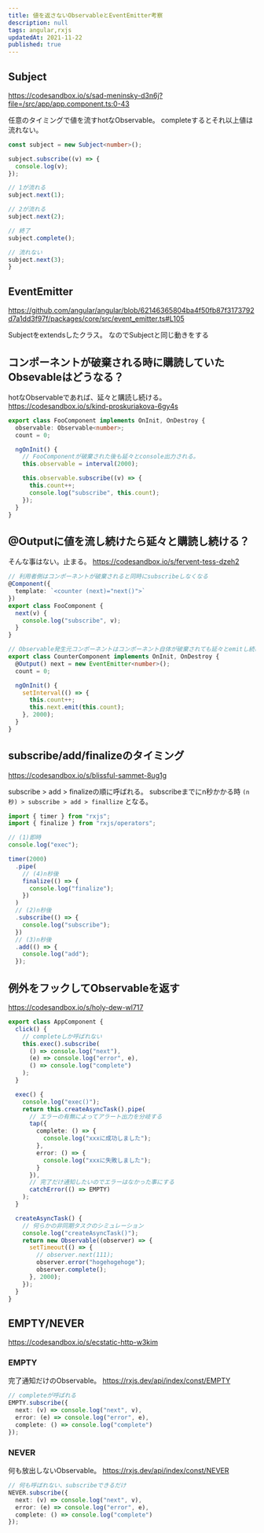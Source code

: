```yaml
---
title: 値を返さないObservableとEventEmitter考察
description: null
tags: angular,rxjs
updatedAt: 2021-11-22
published: true
---
```


## Subject

https://codesandbox.io/s/sad-meninsky-d3n6j?file=/src/app/app.component.ts:0-43

任意のタイミングで値を流すhotなObservable。
completeするとそれ以上値は流れない。

```ts
const subject = new Subject<number>();

subject.subscribe((v) => {
  console.log(v);
});

// 1が流れる
subject.next(1);

// 2が流れる
subject.next(2);

// 終了
subject.complete();

// 流れない
subject.next(3);
}
```

## EventEmitter

https://github.com/angular/angular/blob/62146365804ba4f50fb87f3173792d7a1dd3f97f/packages/core/src/event_emitter.ts#L105

Subjectをextendsしたクラス。
なのでSubjectと同じ動きをする


## コンポーネントが破棄される時に購読していたObsevableはどうなる？

hotなObservableであれば、延々と購読し続ける。
https://codesandbox.io/s/kind-proskuriakova-6gy4s

```ts
export class FooComponent implements OnInit, OnDestroy {
  observable: Observable<number>;
  count = 0;

  ngOnInit() {
    // FooComponentが破棄された後も延々とconsole出力される。
    this.observable = interval(2000);

    this.observable.subscribe((v) => {
      this.count++;
      console.log("subscribe", this.count);
    });
  }
}
```

## @Outputに値を流し続けたら延々と購読し続ける？

そんな事はない。止まる。
https://codesandbox.io/s/fervent-tess-dzeh2

```ts
// 利用者側はコンポーネントが破棄されると同時にsubscribeしなくなる
@Component({
  template: `<counter (next)="next()">`
})
export class FooComponent {
  next(v) {
    console.log("subscribe", v);
  }
}

// Observable発生元コンポーネントはコンポーネント自体が破棄されても延々とemitし続ける
export class CounterComponent implements OnInit, OnDestroy {
  @Output() next = new EventEmitter<number>();
  count = 0;

  ngOnInit() {
    setInterval(() => {
      this.count++;
      this.next.emit(this.count);
    }, 2000);
  }
}
```

## subscribe/add/finalizeのタイミング

https://codesandbox.io/s/blissful-sammet-8ug1g

subscribe > add > finalizeの順に呼ばれる。
subscribeまでにn秒かかる時 `(n秒) > subscribe > add > finallize` となる。


```ts
import { timer } from "rxjs";
import { finalize } from "rxjs/operators";

// (1)即時
console.log("exec");

timer(2000)
  .pipe(
    // (4)n秒後
    finalize(() => {
      console.log("finalize");
    })
  )
  // (2)n秒後
  .subscribe(() => {
    console.log("subscribe");
  })
  // (3)n秒後
  .add(() => {
    console.log("add");
  });
```

## 例外をフックしてObservableを返す

https://codesandbox.io/s/holy-dew-wl717

```ts
export class AppComponent {
  click() {
    // completeしか呼ばれない
    this.exec().subscribe(
      () => console.log("next"),
      (e) => console.log("error", e),
      () => console.log("complete")
    );
  }

  exec() {
    console.log("exec()");
    return this.createAsyncTask().pipe(
      // エラーの有無によってアラート出力を分岐する
      tap({
        complete: () => {
          console.log("xxxに成功しました");
        },
        error: () => {
          console.log("xxxに失敗しました");
        }
      }),
      // 完了だけ通知したいのでエラーはなかった事にする
      catchError(() => EMPTY)
    );
  }

  createAsyncTask() {
    // 何らかの非同期タスクのシミュレーション
    console.log("createAsyncTask()");
    return new Observable((observer) => {
      setTimeout(() => {
        // observer.next(111);
        observer.error("hogehogehoge");
        observer.complete();
      }, 2000);
    });
  }
}
```

## EMPTY/NEVER

https://codesandbox.io/s/ecstatic-http-w3kim

### EMPTY

完了通知だけのObservable。
https://rxjs.dev/api/index/const/EMPTY

```ts
// completeが呼ばれる
EMPTY.subscribe({
  next: (v) => console.log("next", v),
  error: (e) => console.log("error", e),
  complete: () => console.log("complete")
});
```

### NEVER

何も放出しないObservable。
https://rxjs.dev/api/index/const/NEVER

```ts
// 何も呼ばれない、subscribeできるだけ
NEVER.subscribe({
  next: (v) => console.log("next", v),
  error: (e) => console.log("error", e),
  complete: () => console.log("complete")
});
```

